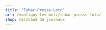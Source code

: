 ```yaml
---
title: "Tabac-Presse-Loto"
url: /montigny-les-metz/tabac-presse-loto/
shop: marchand de journaux
---
```

